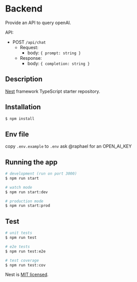 # Backend

Provide an API to query openAI.

API:
- POST `/api/chat`
  - Request:
    - body: `{ prompt: string }`
  - Response:
    - body: `{ completion: string }`

## Description

[Nest](https://github.com/nestjs/nest) framework TypeScript starter repository.

## Installation

```bash
$ npm install
```
## Env file
copy `.env.example` to `.env`
ask @raphael for an OPEN_AI_KEY 

## Running the app

```bash
# development (run on port 3000)
$ npm run start

# watch mode
$ npm run start:dev

# production mode
$ npm run start:prod
```

## Test

```bash
# unit tests
$ npm run test

# e2e tests
$ npm run test:e2e

# test coverage
$ npm run test:cov
```

Nest is [MIT licensed](LICENSE).
